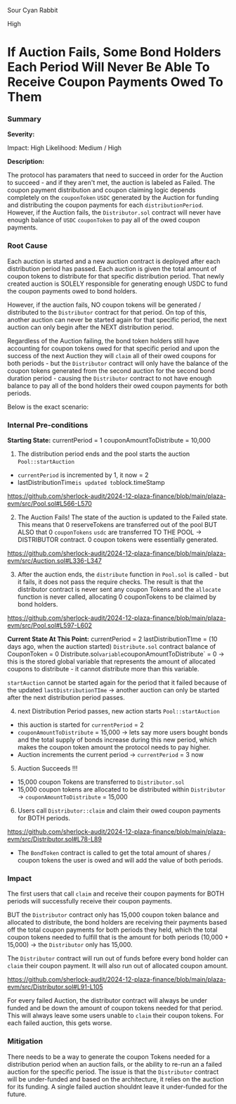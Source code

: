 Sour Cyan Rabbit

High

# If Auction Fails, Some Bond Holders Each Period Will Never Be Able To Receive Coupon Payments Owed To Them

### Summary

**Severity:** 

Impact: High
Likelihood: Medium / High

**Description:** 


The protocol has paramaters that need to succeed in order for the Auction to succeed - and if they aren't met, the auction is labeled as Failed. The coupon payment distribution and coupon claiming logic depends completely on the `couponToken` `USDC` generated by the Auction for funding and distributing the coupon payments for each `distributionPeriod`. However, if the Auction fails, the `Distributor.sol` contract will never have enough balance of `USDC` `couponToken` to pay all of the owed coupon payments. 




### Root Cause

Each auction is started and a new auction contract is deployed after each distribution period has passed. Each auction is given the total amount of coupon tokens to distribute for that specific distribution period. That newly created auction is SOLELY responsible for generating enough USDC to fund the coupon payments owed to bond holders. 

However, if the auction fails, NO coupon tokens will be generated / distributed to the `Distributor` contract for that period. On top of this, another auction can never be started again for that specific period, the next auction can only begin after the NEXT distribution period. 

Regardless of the Auction failing, the bond token holders still have accounting for coupon tokens owed for that specific period and upon the success of the next Auction they will `claim` all of their owed coupons for both periods - but the `Distributor` contract will only have the balance of the coupon tokens generated from the second auction for the second bond duration period - causing the `Distributor` contract to not have enough balance to pay all of the bond holders their owed coupon payments for both periods. 

Below is the exact scenario: 

### Internal Pre-conditions

**Starting State:**
currentPeriod = 1 
couponAmountToDistribute = 10,000

1. The distribution period ends and the pool starts the auction `Pool::startAuction` 
- `currentPeriod` is incremented by 1, it now = 2
- lastDistributionTime` is updated to `block.timeStamp 

https://github.com/sherlock-audit/2024-12-plaza-finance/blob/main/plaza-evm/src/Pool.sol#L566-L570

2. The Auction Fails! The state of the auction is updated to the Failed state. This means that 0 reserveTokens are transferred out of the pool BUT ALSO that 0 `couponTokens` `usdc` are transferred TO THE POOL -> DISTRIBUTOR contract. 0 coupon tokens were essentially generated. 

https://github.com/sherlock-audit/2024-12-plaza-finance/blob/main/plaza-evm/src/Auction.sol#L336-L347

3. After the auction ends, the `distribute` function in `Pool.sol` is called - but it fails, it does not pass the require checks. The result is that the distributor contract is never sent any coupon Tokens and the `allocate` function is never called, allocating 0 couponTokens to be claimed by bond holders.

https://github.com/sherlock-audit/2024-12-plaza-finance/blob/main/plaza-evm/src/Pool.sol#L597-L602

**Current State At This Point:**
currentPeriod = 2 
lastDistributionTIme = (10 days ago, when the auction started) 
`Distribute.sol` contract balance of CouponToken = 0
Distribute.sol` variable `couponAmountToDistribute` = 0  -> this is the stored global variable that represents the amount of allocated coupons to distribute - it cannot distribute more than this variable.

`startAuction` cannot be started again for the period that it failed because of the updated `lastDistributionTIme` -> another auction can only be started after the next distribution period passes.

4. next Distribution Period passes, new action starts `Pool::startAuction` 

- this auction is started for `currentPeriod` = 2
- `couponAmountToDistribute` = 15,000  -> lets say more users bought bonds and the total supply of bonds increase during this new period, which makes the coupon token amount the protocol needs to pay higher.
- Auction increments the current period -> `currentPeriod` = 3 now

5. Auction Succeeds !!! 
- 15,000 coupon Tokens are transferred to `Distributor.sol` 
- 15,000 coupon tokens are allocated to be distributed within `Distributor` -> `couponAmountToDistribute` = 15,000

6. Users call `Distributor::claim` and claim their owed coupon payments for BOTH periods. 

https://github.com/sherlock-audit/2024-12-plaza-finance/blob/main/plaza-evm/src/Distributor.sol#L78-L89

- The `BondToken` contract is called to get the total amount of shares / coupon tokens the user is owed and will add the value of both periods.


### Impact

The first users that call `claim` and receive their coupon payments for BOTH periods will successfully receive their coupon payments. 

BUT the `Distributor` contract only has 15,000 coupon token balance and allocated to distribute, the bond holders are receiving their payments based off the total coupon payments for both periods they held, which the total coupon tokens needed to fulfill that is the amount for both periods (10,000 + 15,000) -> the `Distributor` only has 15,000.

The `Distributor` contract will run out of funds before every bond holder can `claim` their coupon payment. It will also run out of allocated coupon amount.

https://github.com/sherlock-audit/2024-12-plaza-finance/blob/main/plaza-evm/src/Distributor.sol#L91-L105

For every failed Auction, the distributor contract will always be under funded and be down the amount of coupon tokens needed for that period. This will always leave some users unable to `claim` their coupon tokens. For each failed auction, this gets worse. 


### Mitigation

There needs to be a way to generate the coupon Tokens needed for a distribution period when an auction fails, or the ability to re-run an a failed auction for the specific period. The issue is that the `Distributor` contract will be under-funded and based on the architecture, it relies on the auction for its funding. A single failed auction shouldnt leave it under-funded for the future. 